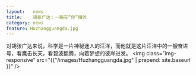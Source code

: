 ```yaml
---
layout:   news
title:    胡张广达：一路有“你”相伴
category: news
feature: Huzhangguangda.jpg
---
```


对胡张广达来说，科学是一片神秘迷人的汪洋，而他就是这片汪洋中的一艘奋进号，看鹰击长天，看碧波翻腾，向着梦想的彼岸进发。 <!--break-->
<img class="img-responsive" src="{{"/images/Huzhangguangda.jpg" | prepend: site.baseurl }}" />

